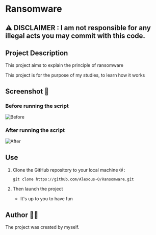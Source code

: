 # Ransomware

## :warning: DISCLAIMER : I am not responsible for any illegal acts you may commit with this code.

## Project Description 

This project aims to explain the principle of ransomware

This project is for the purpose of my studies, to learn how it works

## Screenshot 📸

### Before running the script 
![Before](https://github.com/user-attachments/assets/df14650e-38e2-4f36-b423-79350f738bd2)


### After running the script 
![After](https://github.com/user-attachments/assets/417754b5-ad0b-4262-9fbe-e8d4f1355084)



## Use

1. Clone the GitHub repository to your local machine <img src="https://cdn.jsdelivr.net/gh/devicons/devicon/icons/git/git-original.svg" height="15" alt="git logo" />:

    ```
    git clone https://github.com/Alexous-O/Ransomware.git
    ```
    
2. Then launch the project
   - It's up to you to have fun

## Author 👨‍💻
The project was created by myself.
